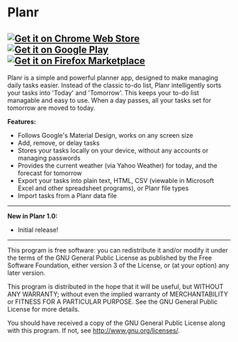 Planr
================
[![Get it on Chrome Web Store](http://i.imgur.com/gdDBbVh.png)](https://chrome.google.com/webstore/detail/elehipfkjgefjoikmopahajfpimhapch) [![Get it on Google Play](http://i.imgur.com/GxU6XWQ.png)](https://play.google.com/store/apps/details?id=com.corbin.planr) [![Get it on Firefox Marketplace](http://i.imgur.com/JooqNu9.png)](https://marketplace.firefox.com/app/planr/)
---------------------------------------------------------
Planr is a simple and powerful planner app, designed to make managing daily tasks easier. Instead of the classic to-do list, Planr intelligently sorts your tasks into 'Today' and 'Tomorrow'. This keeps your to-do list managable and easy to use. When a day passes, all your tasks set for tomorrow are moved to today.

**Features:**
* Follows Google's Material Design, works on any screen size
* Add, remove, or delay tasks
* Stores your tasks locally on your device, without any accounts or managing passwords
* Provides the current weather (via Yahoo Weather) for today, and the forecast for tomorrow
* Export your tasks into plain text, HTML, CSV (viewable in Microsoft Excel and other spreadsheet programs), or Planr file types
* Import tasks from a Planr data file

---------------------------------------------------------

__New in Planr 1.0:__
* Initial release!

---------------------------------------------------------

This program is free software: you can redistribute it and/or modify
it under the terms of the GNU General Public License as published by
the Free Software Foundation, either version 3 of the License, or
(at your option) any later version.

This program is distributed in the hope that it will be useful,
but WITHOUT ANY WARRANTY; without even the implied warranty of
MERCHANTABILITY or FITNESS FOR A PARTICULAR PURPOSE.  See the
GNU General Public License for more details.

You should have received a copy of the GNU General Public License
along with this program.  If not, see <http://www.gnu.org/licenses/>.
